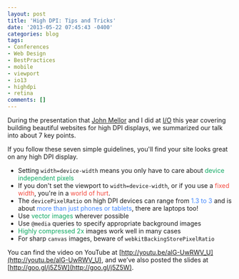 ```yaml
---
layout: post
title: 'High DPI: Tips and Tricks'
date: '2013-05-22 07:45:43 -0400'
categories: blog
tags:
- Conferences
- Web Design
- BestPractices
- mobile
- viewport
- io13
- highdpi
- retina
comments: []
---
```

During the presentation that [John Mellor](https://plus.google.com/115120259572077332394/posts) and I did at [I/O](https://developers.google.com/events/io/2013/) this year covering building beautiful websites for high DPI displays, we summarized our talk into about 7 key points.

If you follow these seven simple guidelines, you'll find your site looks great on any high DPI display.

*   Setting `width=device-width` means you only have to care about <span style="color: #0da861;">device independent pixels</span>
*   If you don't set the viewport to `width=device-width`, or if you use a <span style="color: #f44a3f;">fixed width</span>, you're in a <span style="color: #f44a3f;">world of hurt</span>.
*   The `devicePixelRatio` on high DPI devices can range from <span style="color: #4387fd;">1.3 to 3</span> and is about <span style="color: #4387fd;">more than just phones or tablets</span>, there are laptops too!
*   Use <span style="color: #0da861;">vector images</span> wherever possible
*   Use `@media` queries to specify appropriate background images
*   <span style="color: #0da861;">Highly compressed 2x</span> images work well in many cases
*   For sharp `canvas` images, beware of `webkitBackingStorePixelRatio`

You can find the video on YouTube at [http://youtu.be/alG-UwRWV_U](http://youtu.be/alG-UwRWV_U), and we’ve also posted the slides at [http://goo.gl/j5Z5W](http://goo.gl/j5Z5W).
